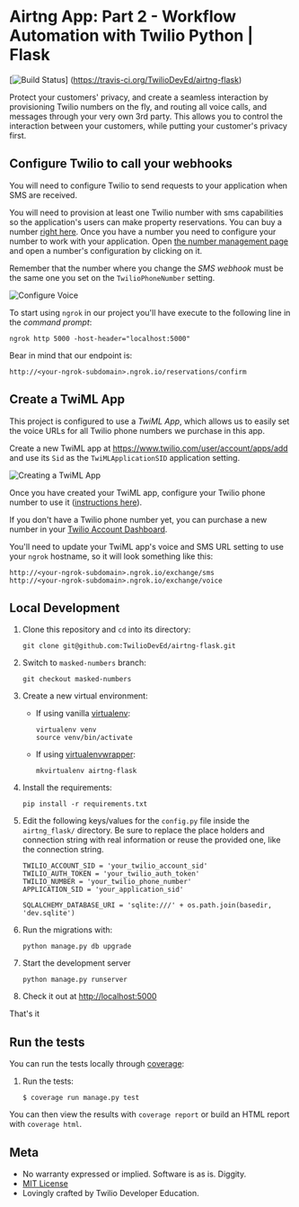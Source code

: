 # Airtng App: Part 2 - Workflow Automation with Twilio Python | Flask

[![Build Status](https://travis-ci.org/TwilioDevEd/airtng-flask.svg?branch=master)]
(https://travis-ci.org/TwilioDevEd/airtng-flask)

Protect your customers' privacy, and create a seamless interaction by provisioning Twilio numbers on the fly, and routing all voice calls, and messages through your very own 3rd party. This allows you to control the interaction between your customers, while putting your customer's privacy first.

## Configure Twilio to call your webhooks

You will need to configure Twilio to send requests to your application when SMS are received.

You will need to provision at least one Twilio number with sms capabilities so the application's users can make property reservations. You can buy a number [right here](https://www.twilio.com/user/account/phone-numbers/search). Once you have a number you need to configure your number to work with your application. Open [the number management page](https://www.twilio.com/user/account/phone-numbers/incoming) and open a number's configuration by clicking on it.

Remember that the number where you change the _SMS webhook_ must be the same one you set on the `TwilioPhoneNumber` setting.

![Configure Voice](http://howtodocs.s3.amazonaws.com/twilio-number-config-all-med.gif)

 To start using `ngrok` in our project you'll have execute to the following line in the _command prompt_:
```
ngrok http 5000 -host-header="localhost:5000"
```

Bear in mind that our endpoint is:
```
http://<your-ngrok-subdomain>.ngrok.io/reservations/confirm
```


## Create a TwiML App

This project is configured to use a _TwiML App_, which allows us to easily set the voice URLs for all Twilio phone numbers we purchase in this app.

Create a new TwiML app at https://www.twilio.com/user/account/apps/add and use its `Sid` as the `TwiMLApplicationSID` application setting.

![Creating a TwiML App](http://howtodocs.s3.amazonaws.com/call-tracking-twiml-app.gif)

Once you have created your TwiML app, configure your Twilio phone number to use it ([instructions here](https://www.twilio.com/help/faq/twilio-client/how-do-i-create-a-twiml-app)).

If you don't have a Twilio phone number yet, you can purchase a new number in your [Twilio Account Dashboard](https://www.twilio.com/user/account/phone-numbers/incoming).

You'll need to update your TwiML app's voice and SMS URL setting to use your `ngrok` hostname, so it will look something like this:
```
http://<your-ngrok-subdomain>.ngrok.io/exchange/sms
http://<your-ngrok-subdomain>.ngrok.io/exchange/voice
```

## Local Development

1. Clone this repository and `cd` into its directory:
   ```
   git clone git@github.com:TwilioDevEd/airtng-flask.git
   ```

1. Switch to `masked-numbers` branch:
    ```
    git checkout masked-numbers
    ```

1. Create a new virtual environment:
   - If using vanilla [virtualenv](https://virtualenv.pypa.io/en/latest/):

       ```
       virtualenv venv
       source venv/bin/activate
       ```

   - If using [virtualenvwrapper](https://virtualenvwrapper.readthedocs.org/en/latest/):

       ```
       mkvirtualenv airtng-flask
       ```
1. Install the requirements:

   ```
   pip install -r requirements.txt
   ```

1. Edit the following keys/values for the `config.py` file inside the  `airtng_flask/` directory. Be sure to replace the place holders and connection string with real information or reuse the provided one, like the connection string.

   ```
   TWILIO_ACCOUNT_SID = 'your_twilio_account_sid'
   TWILIO_AUTH_TOKEN = 'your_twilio_auth_token'
   TWILIO_NUMBER = 'your_twilio_phone_number'
   APPLICATION_SID = 'your_application_sid'

   SQLALCHEMY_DATABASE_URI = 'sqlite:///' + os.path.join(basedir, 'dev.sqlite')
   ```

1. Run the migrations with:

   ```
   python manage.py db upgrade
   ```

1. Start the development server

   ```
   python manage.py runserver
   ```

1. Check it out at [http://localhost:5000](http://localhost:5000)


That's it

## Run the tests

You can run the tests locally through [coverage](http://coverage.readthedocs.org/):

1. Run the tests:

    ```
    $ coverage run manage.py test
    ```

You can then view the results with `coverage report` or build an HTML report with `coverage html`.

## Meta

* No warranty expressed or implied. Software is as is. Diggity.
* [MIT License](http://www.opensource.org/licenses/mit-license.html)
* Lovingly crafted by Twilio Developer Education.
